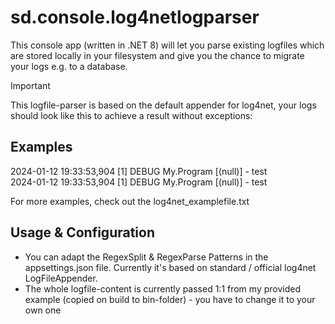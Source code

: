 # sd.console.log4netlogparser
This console app (written in .NET 8) will let you parse existing logfiles which are stored locally in your filesystem and give you the chance to migrate your logs e.g. to a database.  
> [!IMPORTANT]
> This logfile-parser is based on the default appender for log4net, your logs should look like this to achieve a result without exceptions:
## Examples
2024-01-12 19:33:53,904 [1] DEBUG My.Program [(null)] - test  
2024-01-12 19:33:53,904 [1] DEBUG My.Program [(null)] - test  
  
For more examples, check out the log4net_examplefile.txt  
## Usage & Configuration
* You can adapt the RegexSplit & RegexParse Patterns in the appsettings.json file. Currently it's based on standard / official log4net LogFileAppender.  
* The whole logfile-content is currently passed 1:1 from my provided example (copied on build to bin-folder) - you have to change it to your own one